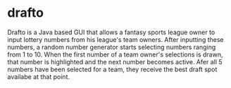 # drafto 

Drafto is a Java based GUI that allows a fantasy sports league owner to input lottery numbers from his league's team owners. After inputting these numbers, a random number generator starts selecting numbers ranging from 1 to 10. When the first number of a team owner's selections is drawn, that number is highlighted and the next number becomes active. Afer all 5 numbers have been selected for a team, they receive the best draft spot availabe at that point. 

